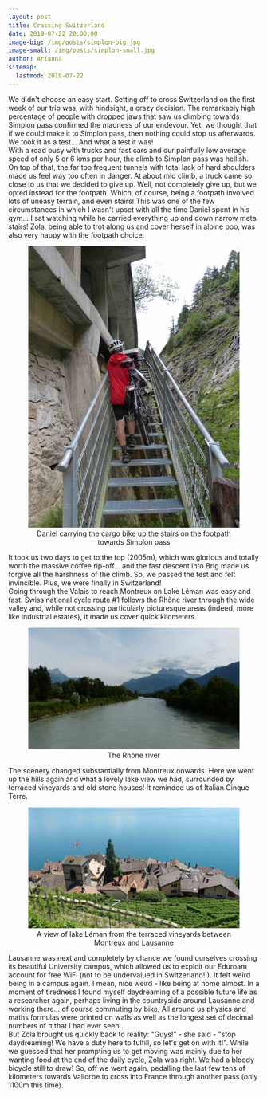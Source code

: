 ```yaml
---
layout: post
title: Crossing Switzerland 
date: 2019-07-22 20:00:00
image-big: /img/posts/simplon-big.jpg
image-small: /img/posts/simplon-small.jpg
author: Arianna
sitemap:
  lastmod: 2019-07-22
---
```

<!--caption: 'At long last we made it!'-->
We didn't choose an easy start. Setting off to cross Switzerland on the first week of our trip was, with hindsight, a crazy decision. The remarkably high percentage of people with dropped jaws that saw us climbing towards Simplon pass confirmed the madness of our endevour. Yet, we thought that if we could make it to Simplon pass, then nothing could stop us afterwards. We took it as a test... And what a test it was! 
<br>
With a road busy with trucks and fast cars and our painfully low average speed of only 5 or 6 kms per hour, the climb to Simplon pass was hellish. On top of that, the far too frequent tunnels with total lack of hard shoulders made us feel way too often in danger. At about mid climb, a truck came so close to us that we decided to give up. Well, not completely give up, but we opted instead for the footpath. Which, of course, being a footpath involved lots of uneasy terrain, and even stairs! This was one of the few circumstances in which I wasn't upset with all the time Daniel spent in his gym... I sat watching while he carried everything up and down narrow metal stairs! Zola, being able to trot along us and cover herself in alpine poo, was also very happy with the footpath choice. 

<div id="vertical-image">
	<figure>
	<img class="img-responsive center-block" src=" /img/posts/stairs.jpg" alt="Daniel carrying the cargo bike up the stairs on the footpath towards Simplon pass">
	<figcaption style="text-align: center;">Daniel carrying the cargo bike up the stairs on the footpath towards Simplon pass</figcaption>
	</figure><p></p>
</div>

It took us two days to get to the top (2005m), which was glorious and totally worth the massive coffee rip-off... and the fast descent into Brig made us forgive all the harshness of the climb. So, we passed the test and felt invincible. Plus, we were finally in Switzerland! 
<br>
Going through the Valais to reach Montreux on Lake Léman was easy and fast. Swiss national cycle route #1 follows the Rhône river through the wide valley and, while not crossing particularly picturesque areas (indeed, more like industrial estates), it made us cover quick kilometers. 

<div id="horizontal-image">
	<figure>
	<img class="img-responsive" src=" /img/posts/rhone.jpg" alt="The Rhône river">
	<figcaption style="text-align: center;">The Rhône river</figcaption>
	</figure><p></p>
</div>

The scenery changed substantially from Montreux onwards. Here we went up the hills again and what a lovely lake view we had, surrounded by terraced vineyards and old stone houses! It reminded us of Italian Cinque Terre.

<div id="horizontal-image">
	<figure>
	<img class="img-responsive" src=" /img/posts/leman.jpg" alt="A view of lake Léman from the terraced vineyards between Montreux and Lausanne">
	<figcaption style="text-align: center;">A view of lake Léman from the terraced vineyards between Montreux and Lausanne</figcaption>
	</figure><p></p>
</div>

Lausanne was next and completely by chance we found ourselves crossing its beautiful University campus, which allowed us to exploit our Eduroam account for free WiFi (not to be undervalued in Switzerland!!). It felt weird being in a campus again. I mean, nice weird - like being at home almost. In a moment of tiredness I found myself daydreaming of a possible future life as a researcher again, perhaps living in the countryside around Lausanne and working there... of course commuting by bike. All around us physics and maths formulas were printed on walls as well as the longest set of decimal numbers of π that I had ever seen... 
<br>
But Zola brought us quickly back to reality: "Guys!" - she said - "stop daydreaming! We have a duty here to fulfill, so let's get on with it!". While we guessed that her prompting us to get moving was mainly due to her wanting food at the end of the daily cycle, Zola was right. We had a bloody bicycle still to draw! So, off we went again, pedalling the last few tens of kilometers towards Vallorbe to cross into France through another pass (only 1100m this time). 
